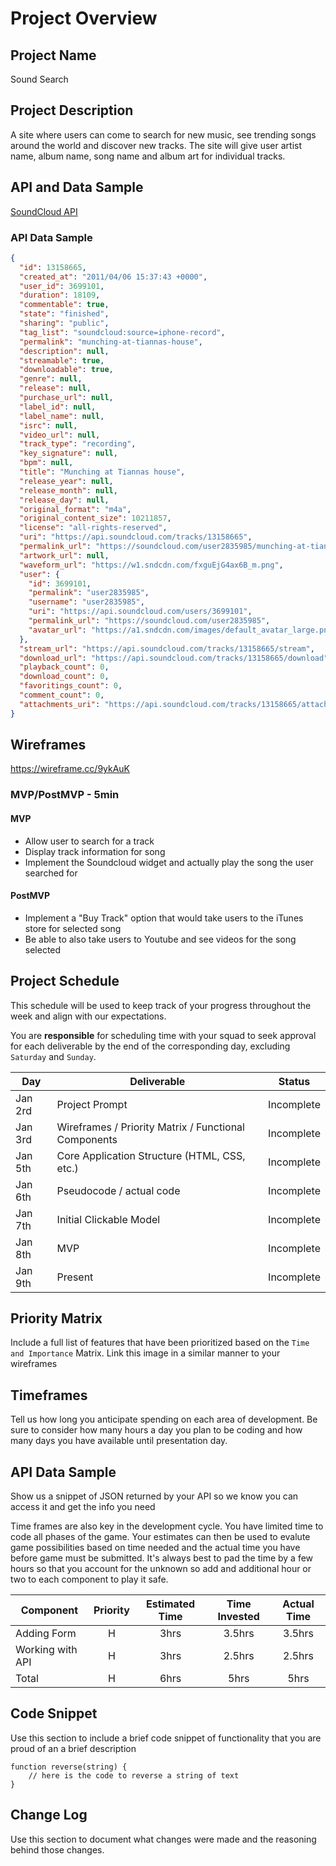 # Project Overview

## Project Name

Sound Search

## Project Description

A site where users can come to search for new music, see trending songs around the world and discover new tracks. The site will give user artist name, album name, song name and album art for individual tracks.  

## API and Data Sample

[SoundCloud API](https://developers.soundcloud.com/docs/api/reference#connect)

### API Data Sample

```JSON
{
  "id": 13158665,
  "created_at": "2011/04/06 15:37:43 +0000",
  "user_id": 3699101,
  "duration": 18109,
  "commentable": true,
  "state": "finished",
  "sharing": "public",
  "tag_list": "soundcloud:source=iphone-record",
  "permalink": "munching-at-tiannas-house",
  "description": null,
  "streamable": true,
  "downloadable": true,
  "genre": null,
  "release": null,
  "purchase_url": null,
  "label_id": null,
  "label_name": null,
  "isrc": null,
  "video_url": null,
  "track_type": "recording",
  "key_signature": null,
  "bpm": null,
  "title": "Munching at Tiannas house",
  "release_year": null,
  "release_month": null,
  "release_day": null,
  "original_format": "m4a",
  "original_content_size": 10211857,
  "license": "all-rights-reserved",
  "uri": "https://api.soundcloud.com/tracks/13158665",
  "permalink_url": "https://soundcloud.com/user2835985/munching-at-tiannas-house",
  "artwork_url": null,
  "waveform_url": "https://w1.sndcdn.com/fxguEjG4ax6B_m.png",
  "user": {
    "id": 3699101,
    "permalink": "user2835985",
    "username": "user2835985",
    "uri": "https://api.soundcloud.com/users/3699101",
    "permalink_url": "https://soundcloud.com/user2835985",
    "avatar_url": "https://a1.sndcdn.com/images/default_avatar_large.png?142a848"
  },
  "stream_url": "https://api.soundcloud.com/tracks/13158665/stream",
  "download_url": "https://api.soundcloud.com/tracks/13158665/download",
  "playback_count": 0,
  "download_count": 0,
  "favoritings_count": 0,
  "comment_count": 0,
  "attachments_uri": "https://api.soundcloud.com/tracks/13158665/attachments"
}

```

## Wireframes

https://wireframe.cc/9ykAuK

### MVP/PostMVP - 5min 

#### MVP 

- Allow user to search for a track
- Display track information for song 
- Implement the Soundcloud widget and actually play the song the user searched for


#### PostMVP 

- Implement a "Buy Track" option that would take users to the iTunes store for selected song
- Be able to also take users to Youtube and see videos for the song selected


## Project Schedule

This schedule will be used to keep track of your progress throughout the week and align with our expectations.  

You are **responsible** for scheduling time with your squad to seek approval for each deliverable by the end of the corresponding day, excluding `Saturday` and `Sunday`.

|  Day | Deliverable | Status
|---|---| ---|
|Jan 2rd| Project Prompt | Incomplete
|Jan 3rd| Wireframes / Priority Matrix / Functional Components | Incomplete
|Jan 5th| Core Application Structure (HTML, CSS, etc.) | Incomplete
|Jan 6th| Pseudocode / actual code | Incomplete
|Jan 7th| Initial Clickable Model  | Incomplete
|Jan 8th| MVP | Incomplete
|Jan 9th| Present | Incomplete


## Priority Matrix

Include a full list of features that have been prioritized based on the `Time and Importance` Matrix.  Link this image in a similar manner to your wireframes

## Timeframes

Tell us how long you anticipate spending on each area of development. Be sure to consider how many hours a day you plan to be coding and how many days you have available until presentation day.

## API Data Sample

Show us a snippet of JSON returned by your API so we know you can access it and get the info you need


Time frames are also key in the development cycle.  You have limited time to code all phases of the game.  Your estimates can then be used to evalute game possibilities based on time needed and the actual time you have before game must be submitted. It's always best to pad the time by a few hours so that you account for the unknown so add and additional hour or two to each component to play it safe.

| Component | Priority | Estimated Time | Time Invested | Actual Time |
| --- | :---: |  :---: | :---: | :---: |
| Adding Form | H | 3hrs| 3.5hrs | 3.5hrs |
| Working with API | H | 3hrs| 2.5hrs | 2.5hrs |
| Total | H | 6hrs| 5hrs | 5hrs |


## Code Snippet

Use this section to include a brief code snippet of functionality that you are proud of an a brief description  

```
function reverse(string) {
	// here is the code to reverse a string of text
}
```

## Change Log
 Use this section to document what changes were made and the reasoning behind those changes. 